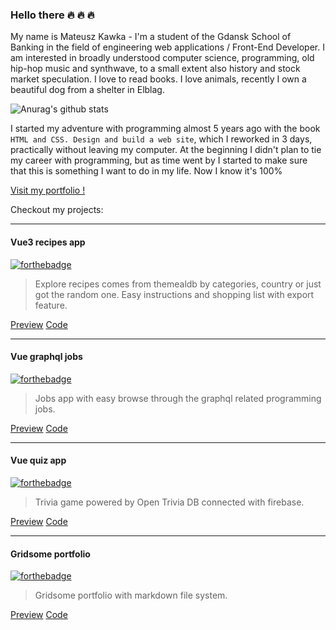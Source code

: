 ### Hello there :fire: :fire: :fire:

My name is Mateusz Kawka - I'm a student of the Gdansk School of Banking
in the field of engineering web applications / Front-End Developer. I am
interested in broadly understood computer science, programming, old
hip-hop music and synthwave, to a small extent also history and stock
market speculation. I love to read books. I love animals, recently I own
a beautiful dog from a shelter in Elblag.

![Anurag's github stats](https://github-readme-stats.vercel.app/api?username=MateuszKawka&show_icons=true&count_private=true&theme=synthwave&include_all_commits=true)

I started my adventure with programming almost 5 years ago with the book
`HTML and CSS. Design and build a web site`, which I reworked in 3 days,
practically without leaving my computer. At the beginning I didn't plan
to tie my career with programming, but as time went by I started to make
sure that this is something I want to do in my life. Now I know it's
100%

[Visit my portfolio !](https://www.mateusznafroncie.pl/)
<!--
**MateuszKawka/MateuszKawka** is a ✨ _special_ ✨ repository because its `README.md` (this file) appears on your GitHub profile.

Here are some ideas to get you started:

- 🔭 I’m currently working on ...
- 🌱 I’m currently learning ...
- 👯 I’m looking to collaborate on ...
- 🤔 I’m looking for help with ...
- 💬 Ask me about ...
- 📫 How to reach me: ...
- 😄 Pronouns: ...
- ⚡ Fun fact: ...
-->

Checkout my projects:

---

#### Vue3 recipes app

[![forthebadge](https://forthebadge.com/images/badges/made-with-vue.svg)](https://forthebadge.com)

> Explore recipes comes from themealdb by categories, country or just got the random one. Easy instructions and shopping list with export feature.
  
[Preview](https://mateuszkawka.github.io/vue3-recipes/) [Code](https://github.com/MateuszKawka/vue3-recipes)

---

#### Vue graphql jobs

[![forthebadge](https://forthebadge.com/images/badges/made-with-vue.svg)](https://forthebadge.com)

> Jobs app with easy browse through the graphql related programming jobs.
  
[Preview](https://mateuszkawka.github.io/vue-graphql-jobs) [Code](https://github.com/MateuszKawka/vue-graphql-jobs)

---

#### Vue quiz app 

[![forthebadge](https://forthebadge.com/images/badges/made-with-vue.svg)](https://forthebadge.com)

> Trivia game powered by Open Trivia DB connected with firebase.
  
[Preview](https://mateuszkawka.github.io/vue-quiz) [Code](https://github.com/MateuszKawka/vue-quiz)

---

#### Gridsome portfolio

[![forthebadge](https://forthebadge.com/images/badges/built-with-love.svg)](https://forthebadge.com)

> Gridsome portfolio with markdown file system.
  
[Preview](https://www.mateusznafroncie.pl/) [Code](https://github.com/MateuszKawka/portfolio-gridsome)
